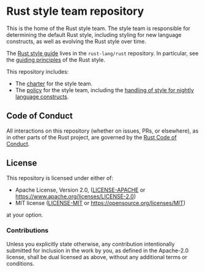 # Rust style team repository

This is the home of the Rust style team. The style team is responsible for
determining the default Rust style, including styling for new language
constructs, as well as evolving the Rust style over time.

The [Rust style
guide](https://github.com/rust-lang/rust/tree/HEAD/src/doc/style-guide/src)
lives in the `rust-lang/rust` repository. In particular, see the [guiding
principles](https://github.com/rust-lang/rust/blob/HEAD/src/doc/style-guide/src/principles.md)
of the Rust style.

This repository includes:
- The [charter](charter.md) for the style team.
- The [policy](team-policy.md) for the style team, including the [handling of
  style for nightly language constructs](nightly-style-procedure.md).

## Code of Conduct

All interactions on this repository (whether on issues, PRs, or elsewhere), as
in other parts of the Rust project, are governed by the [Rust Code of
Conduct](https://www.rust-lang.org/policies/code-of-conduct).

## License
[License]: #license

This repository is licensed under either of:

* Apache License, Version 2.0, ([LICENSE-APACHE](LICENSE-APACHE) or https://www.apache.org/licenses/LICENSE-2.0)
* MIT license ([LICENSE-MIT](LICENSE-MIT) or https://opensource.org/licenses/MIT)

at your option.

### Contributions

Unless you explicitly state otherwise, any contribution intentionally submitted
for inclusion in the work by you, as defined in the Apache-2.0 license, shall
be dual licensed as above, without any additional terms or conditions.

